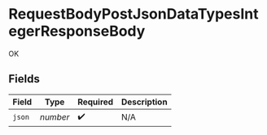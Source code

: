 # RequestBodyPostJsonDataTypesIntegerResponseBody

OK


## Fields

| Field              | Type               | Required           | Description        |
| ------------------ | ------------------ | ------------------ | ------------------ |
| `json`             | *number*           | :heavy_check_mark: | N/A                |